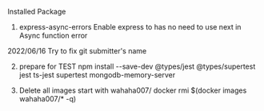 Installed Package

1. express-async-errors
   Enable express to has no need to use next in Async function error

2022/06/16 Try to fix git submitter's name

2. prepare for TEST
   npm install --save-dev @types/jest @types/supertest jest ts-jest supertest mongodb-memory-server

3. Delete all images start with wahaha007/
   docker rmi $(docker images wahaha007/\* -q)
